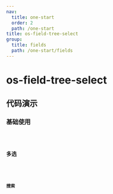 ```yaml
---
nav:
  title: one-start
  order: 2
  path: /one-start
title: os-field-tree-select
group:
  title: fields
  path: /one-start/fields
---
```


# os-field-tree-select

## 代码演示

### 基础使用

<code src="../demos/field-tree-select/simple.tsx" />

### 多选

<code src="../demos/field-tree-select/multiple.tsx" />

### 搜索

<code src="../demos/field-tree-select/search.tsx" />

<API exports='["Settings", "Requests"]' src="../components/fields/tree-select.tsx"></API>
